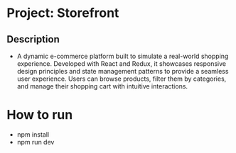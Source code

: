 # Project: Storefront

## Description  
- A dynamic e-commerce platform built to simulate a real-world shopping experience. Developed with React and Redux, it showcases responsive design principles and state management patterns to provide a seamless user experience. Users can browse products, filter them by categories, and manage their shopping cart with intuitive interactions.

# How to run  
- npm install  
- npm run dev  

